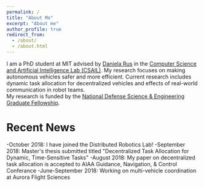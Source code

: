 ```yaml
---
permalink: /
title: "About Me"
excerpt: "About me"
author_profile: true
redirect_from: 
  - /about/
  - /about.html
---
```


I am a PhD student at MIT advised by [Daniela Rus](danielarus.com) in the [Computer Science and Artificial Intelligence Lab (CSAIL)](csail.mit.edu).  My research focuses on making autonomous vehicles safer and more efficient.  Current research includes dynamic task allocation for decentralized vehicles and effects of real-world communication in robot teams.  
My research is funded by the [National Defense Science \& Engineering Graduate Fellowship](ndsegfellowships.com).

Recent News
======
-October 2018:  I have joined the Distributed Robotics Lab!
-September 2018:  Master's thesis submitted titled "Decentralized Task Allocation for Dynamic, Time-Sensitive Tasks"
-August 2018:  My paper on decentralized task allocation is accepted to AIAA Guidance, Navigation, \& Control Conferance
-June-September 2018:  Working on multi-vehicle coordination at Aurora Flight Sciences


